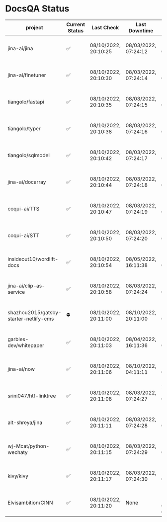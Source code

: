 # DocsQA Status

|               project                |Current Status|     Last Check     |   Last Downtime    |              % Uptime              |
|--------------------------------------|--------------|--------------------|--------------------|------------------------------------|
|jina-ai/jina                          |✅            |08/10/2022, 20:10:25|08/03/2022, 07:24:12|188.953 (since 07/29/2022, 16:38:18)|
|jina-ai/finetuner                     |✅            |08/10/2022, 20:10:30|08/03/2022, 07:24:14|188.964 (since 07/29/2022, 16:38:18)|
|tiangolo/fastapi                      |✅            |08/10/2022, 20:10:35|08/03/2022, 07:24:15|188.969 (since 07/29/2022, 16:38:18)|
|tiangolo/typer                        |✅            |08/10/2022, 20:10:38|08/03/2022, 07:24:16|188.964 (since 07/29/2022, 16:38:18)|
|tiangolo/sqlmodel                     |✅            |08/10/2022, 20:10:42|08/03/2022, 07:24:17|188.952 (since 07/29/2022, 16:38:18)|
|jina-ai/docarray                      |✅            |08/10/2022, 20:10:44|08/03/2022, 07:24:18|188.960 (since 07/29/2022, 16:38:18)|
|coqui-ai/TTS                          |✅            |08/10/2022, 20:10:47|08/03/2022, 07:24:19|188.955 (since 07/29/2022, 16:38:18)|
|coqui-ai/STT                          |✅            |08/10/2022, 20:10:50|08/03/2022, 07:24:20|188.943 (since 07/29/2022, 16:38:18)|
|insideout10/wordlift-docs             |✅            |08/10/2022, 20:10:54|08/05/2022, 16:11:38|160.309 (since 07/29/2022, 16:38:18)|
|jina-ai/clip-as-service               |✅            |08/10/2022, 20:10:58|08/03/2022, 07:24:24|188.950 (since 07/29/2022, 16:38:18)|
|shazhou2015/gatsby-starter-netlify-cms|⛔️           |08/10/2022, 20:11:00|08/10/2022, 20:11:00|182.676 (since 08/03/2022, 10:30:18)|
|garbles-dev/whitepaper                |✅            |08/10/2022, 20:11:03|08/04/2022, 16:11:36|160.541 (since 07/29/2022, 16:38:18)|
|jina-ai/now                           |✅            |08/10/2022, 20:11:06|08/10/2022, 04:11:11|167.325 (since 07/29/2022, 16:38:18)|
|srini047/htf-linktree                 |✅            |08/10/2022, 20:11:08|08/03/2022, 07:24:27|286.178 (since 07/31/2022, 18:29:28)|
|alt-shreya/jina                       |✅            |08/10/2022, 20:11:11|08/03/2022, 07:24:28|188.914 (since 07/29/2022, 16:38:18)|
|wj-Mcat/python-wechaty                |✅            |08/10/2022, 20:11:15|08/03/2022, 07:24:29|188.910 (since 07/29/2022, 16:38:18)|
|kivy/kivy                             |✅            |08/10/2022, 20:11:17|08/03/2022, 07:24:30|188.911 (since 07/29/2022, 16:38:18)|
|Elvisambition/CINN                    |✅            |08/10/2022, 20:11:20|None                |100.000 (since 08/04/2022, 07:09:50)|
